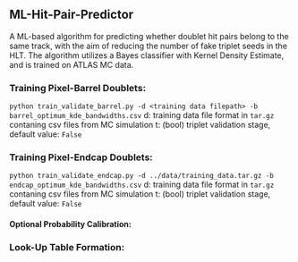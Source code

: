 ## ML-Hit-Pair-Predictor

A ML-based algorithm for predicting whether doublet hit pairs belong to the same track, with the aim of reducing the number of fake triplet seeds in the HLT. The algorithm utilizes a Bayes classifier with Kernel Density Estimate, and is trained on ATLAS MC data.

### Training Pixel-Barrel Doublets:

`python train_validate_barrel.py -d <training data filepath> -b barrel_optimum_kde_bandwidths.csv`
d: training data file format in `tar.gz` contaning csv files from MC simulation
t: (bool) triplet validation stage, default value: `False`

### Training Pixel-Endcap Doublets:

`python train_validate_endcap.py -d ../data/training_data.tar.gz -b endcap_optimum_kde_bandwidths.csv`
d: training data file format in `tar.gz` contaning csv files from MC simulation
t: (bool) triplet validation stage, default value: `False`

#### Optional Probability Calibration:

### Look-Up Table Formation:

